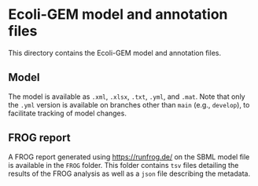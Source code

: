 # Ecoli-GEM model and annotation files

This directory contains the Ecoli-GEM model and annotation files.

## Model

The model is available as `.xml`, `.xlsx`, `.txt`, `.yml`, and `.mat`. Note that only the `.yml` version is available on branches other than `main` (e.g., `develop`), to facilitate tracking of model changes.

## FROG report

A FROG report generated using https://runfrog.de/ on the SBML model file is available in the `FROG` folder. This folder contains `tsv` files detailing the results of the FROG analysis as well as a `json` file describing the metadata.
